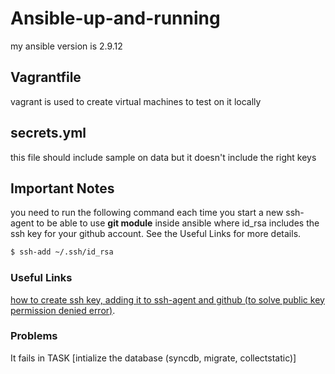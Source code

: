 # Ansible-up-and-running
my ansible version is 2.9.12

## Vagrantfile
vagrant is used to create virtual machines to test on it locally

## secrets.yml
this file should include sample on data but it doesn't include the right keys

## Important Notes
you need to run the following command each time you start a new ssh-agent to be able to use **git module** inside ansible where id_rsa includes the ssh key for your github account. See the Useful Links for more details.
```sh
$ ssh-add ~/.ssh/id_rsa
```

### Useful Links
[how to create ssh key, adding it to ssh-agent and github (to solve public key permission denied error)](https://docs.github.com/en/github/authenticating-to-github/generating-a-new-ssh-key-and-adding-it-to-the-ssh-agent#generating-a-new-ssh-key).

### Problems
It fails in TASK [intialize the database (syncdb, migrate, collectstatic)]

